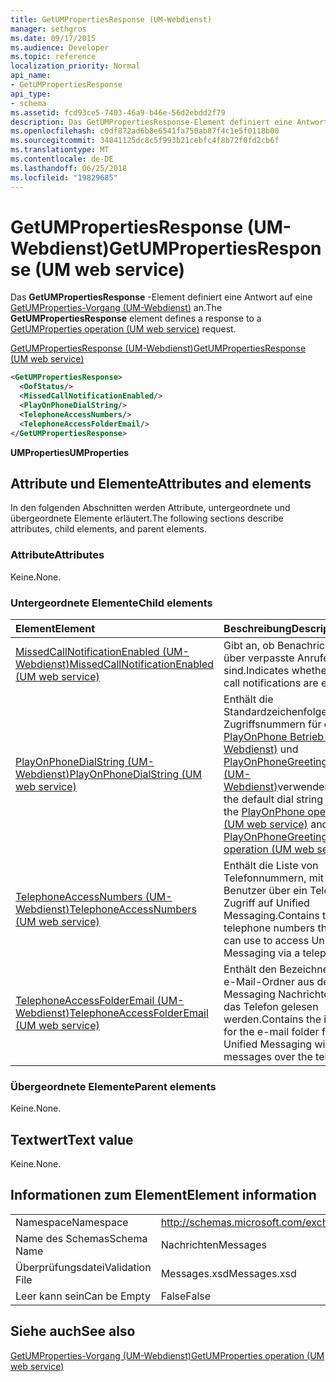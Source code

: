 ```yaml
---
title: GetUMPropertiesResponse (UM-Webdienst)
manager: sethgros
ms.date: 09/17/2015
ms.audience: Developer
ms.topic: reference
localization_priority: Normal
api_name:
- GetUMPropertiesResponse
api_type:
- schema
ms.assetid: fcd93ce5-7403-46a9-b46e-56d2ebdd2f79
description: Das GetUMPropertiesResponse-Element definiert eine Antwort auf eine GetUMProperties-Vorgang (UM-Webdienst) an.
ms.openlocfilehash: c0df872ad6b8e6541fa750ab87f4c1e5f0118b00
ms.sourcegitcommit: 34041125dc8c5f993b21cebfc4f8b72f0fd2cb6f
ms.translationtype: MT
ms.contentlocale: de-DE
ms.lasthandoff: 06/25/2018
ms.locfileid: "19829685"
---
```

# <a name="getumpropertiesresponse-um-web-service"></a><span data-ttu-id="1dcdb-103">GetUMPropertiesResponse (UM-Webdienst)</span><span class="sxs-lookup"><span data-stu-id="1dcdb-103">GetUMPropertiesResponse (UM web service)</span></span>

<span data-ttu-id="1dcdb-104">Das **GetUMPropertiesResponse** -Element definiert eine Antwort auf eine [GetUMProperties-Vorgang (UM-Webdienst)](getumproperties-operation-um-web-service.md) an.</span><span class="sxs-lookup"><span data-stu-id="1dcdb-104">The **GetUMPropertiesResponse** element defines a response to a [GetUMProperties operation (UM web service)](getumproperties-operation-um-web-service.md) request.</span></span> 
  
[<span data-ttu-id="1dcdb-105">GetUMPropertiesResponse (UM-Webdienst)</span><span class="sxs-lookup"><span data-stu-id="1dcdb-105">GetUMPropertiesResponse (UM web service)</span></span>](getumpropertiesresponse-um-web-service.md)
  
```xml
<GetUMPropertiesResponse>
  <OofStatus/>
  <MissedCallNotificationEnabled/>
  <PlayOnPhoneDialString/>
  <TelephoneAccessNumbers/>
  <TelephoneAccessFolderEmail/>
</GetUMPropertiesResponse>
```

 <span data-ttu-id="1dcdb-106">**UMProperties**</span><span class="sxs-lookup"><span data-stu-id="1dcdb-106">**UMProperties**</span></span>
## <a name="attributes-and-elements"></a><span data-ttu-id="1dcdb-107">Attribute und Elemente</span><span class="sxs-lookup"><span data-stu-id="1dcdb-107">Attributes and elements</span></span>

<span data-ttu-id="1dcdb-108">In den folgenden Abschnitten werden Attribute, untergeordnete und übergeordnete Elemente erläutert.</span><span class="sxs-lookup"><span data-stu-id="1dcdb-108">The following sections describe attributes, child elements, and parent elements.</span></span>
  
### <a name="attributes"></a><span data-ttu-id="1dcdb-109">Attribute</span><span class="sxs-lookup"><span data-stu-id="1dcdb-109">Attributes</span></span>

<span data-ttu-id="1dcdb-110">Keine.</span><span class="sxs-lookup"><span data-stu-id="1dcdb-110">None.</span></span>
  
### <a name="child-elements"></a><span data-ttu-id="1dcdb-111">Untergeordnete Elemente</span><span class="sxs-lookup"><span data-stu-id="1dcdb-111">Child elements</span></span>

|<span data-ttu-id="1dcdb-112">**Element**</span><span class="sxs-lookup"><span data-stu-id="1dcdb-112">**Element**</span></span>|<span data-ttu-id="1dcdb-113">**Beschreibung**</span><span class="sxs-lookup"><span data-stu-id="1dcdb-113">**Description**</span></span>|
|:-----|:-----|
|[<span data-ttu-id="1dcdb-114">MissedCallNotificationEnabled (UM-Webdienst)</span><span class="sxs-lookup"><span data-stu-id="1dcdb-114">MissedCallNotificationEnabled (UM web service)</span></span>](missedcallnotificationenabled-um-web-service.md) <br/> |<span data-ttu-id="1dcdb-115">Gibt an, ob Benachrichtigungen über verpasste Anrufe aktiviert sind.</span><span class="sxs-lookup"><span data-stu-id="1dcdb-115">Indicates whether missed call notifications are enabled.</span></span>  <br/> |
|[<span data-ttu-id="1dcdb-116">PlayOnPhoneDialString (UM-Webdienst)</span><span class="sxs-lookup"><span data-stu-id="1dcdb-116">PlayOnPhoneDialString (UM web service)</span></span>](playonphonedialstring-um-web-service.md) <br/> |<span data-ttu-id="1dcdb-117">Enthält die Standardzeichenfolge Zugriffsnummern für den [PlayOnPhone Betrieb (UM-Webdienst)](playonphone-operation-um-web-service.md) und [PlayOnPhoneGreeting-Vorgang (UM-Webdienst)](playonphonegreeting-operation-um-web-service.md)verwenden.</span><span class="sxs-lookup"><span data-stu-id="1dcdb-117">Contains the default dial string to use for the [PlayOnPhone operation (UM web service)](playonphone-operation-um-web-service.md) and [PlayOnPhoneGreeting operation (UM web service)](playonphonegreeting-operation-um-web-service.md).</span></span>  <br/> |
|[<span data-ttu-id="1dcdb-118">TelephoneAccessNumbers (UM-Webdienst)</span><span class="sxs-lookup"><span data-stu-id="1dcdb-118">TelephoneAccessNumbers (UM web service)</span></span>](telephoneaccessnumbers-um-web-service.md) <br/> |<span data-ttu-id="1dcdb-119">Enthält die Liste von Telefonnummern, mit denen der Benutzer über ein Telefon Zugriff auf Unified Messaging.</span><span class="sxs-lookup"><span data-stu-id="1dcdb-119">Contains the list of telephone numbers the user can use to access Unified Messaging via a telephone.</span></span>  <br/> |
|[<span data-ttu-id="1dcdb-120">TelephoneAccessFolderEmail (UM-Webdienst)</span><span class="sxs-lookup"><span data-stu-id="1dcdb-120">TelephoneAccessFolderEmail (UM web service)</span></span>](telephoneaccessfolderemail-um-web-service.md) <br/> |<span data-ttu-id="1dcdb-121">Enthält den Bezeichner für den e-Mail-Ordner aus dem Unified Messaging Nachrichten über das Telefon gelesen werden.</span><span class="sxs-lookup"><span data-stu-id="1dcdb-121">Contains the identifier for the e-mail folder from which Unified Messaging will read messages over the telephone.</span></span>  <br/> |
   
### <a name="parent-elements"></a><span data-ttu-id="1dcdb-122">Übergeordnete Elemente</span><span class="sxs-lookup"><span data-stu-id="1dcdb-122">Parent elements</span></span>

<span data-ttu-id="1dcdb-123">Keine.</span><span class="sxs-lookup"><span data-stu-id="1dcdb-123">None.</span></span>
  
## <a name="text-value"></a><span data-ttu-id="1dcdb-124">Textwert</span><span class="sxs-lookup"><span data-stu-id="1dcdb-124">Text value</span></span>

<span data-ttu-id="1dcdb-125">Keine.</span><span class="sxs-lookup"><span data-stu-id="1dcdb-125">None.</span></span>
  
## <a name="element-information"></a><span data-ttu-id="1dcdb-126">Informationen zum Element</span><span class="sxs-lookup"><span data-stu-id="1dcdb-126">Element information</span></span>

|||
|:-----|:-----|
|<span data-ttu-id="1dcdb-127">Namespace</span><span class="sxs-lookup"><span data-stu-id="1dcdb-127">Namespace</span></span>  <br/> |http://schemas.microsoft.com/exchange/services/2006/messages  <br/> |
|<span data-ttu-id="1dcdb-128">Name des Schemas</span><span class="sxs-lookup"><span data-stu-id="1dcdb-128">Schema Name</span></span>  <br/> |<span data-ttu-id="1dcdb-129">Nachrichten</span><span class="sxs-lookup"><span data-stu-id="1dcdb-129">Messages</span></span>  <br/> |
|<span data-ttu-id="1dcdb-130">Überprüfungsdatei</span><span class="sxs-lookup"><span data-stu-id="1dcdb-130">Validation File</span></span>  <br/> |<span data-ttu-id="1dcdb-131">Messages.xsd</span><span class="sxs-lookup"><span data-stu-id="1dcdb-131">Messages.xsd</span></span>  <br/> |
|<span data-ttu-id="1dcdb-132">Leer kann sein</span><span class="sxs-lookup"><span data-stu-id="1dcdb-132">Can be Empty</span></span>  <br/> |<span data-ttu-id="1dcdb-133">False</span><span class="sxs-lookup"><span data-stu-id="1dcdb-133">False</span></span>  <br/> |
   
## <a name="see-also"></a><span data-ttu-id="1dcdb-134">Siehe auch</span><span class="sxs-lookup"><span data-stu-id="1dcdb-134">See also</span></span>



[<span data-ttu-id="1dcdb-135">GetUMProperties-Vorgang (UM-Webdienst)</span><span class="sxs-lookup"><span data-stu-id="1dcdb-135">GetUMProperties operation (UM web service)</span></span>](getumproperties-operation-um-web-service.md)

